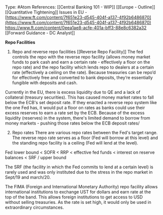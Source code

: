 Type: #Atom 
References: [[Central Banking 101 - WIP]]
[[Europe - Outline]] [[Quantitative Tightening]]
Issues in EU - [https://www.ft.com/content/7f651e23-d545-404f-a137-4f92b6486870](https://www.ft.com/content/7f651e23-d545-404f-a137-4f92b6486870)  
https://www.ft.com/content/0eea1ae8-acfe-401a-bff3-88e8c6382a32
[[Forward Guidance - DC Analyst]]

**Repo Facilities**

1) Repo and reverse repo facilities
[[Reverse Repo Facility]]
The fed controls the repo with the reverse repo facility (allows money market funds to park cash and earn a certain rate - effectively a floor on the repo rate) and the repo facility which lends repo to dealers at a certain rate (effectively a ceiling on the rate). Because treasuries can be repo’d for effectively free and converted to bank deposits, they’re essentially fungible with deposits and cash. 

Currently in the EU, there is excess liquidity due to QE and a lack of collateral (treasury securities). This has caused money market rates to fall below the ECB's set deposit rate. If they enacted a reverse repo system like the one Fed has, it would put a floor on rates as banks could use their excess reserves to earn a rate set by the ECB. Because of the excess liquidity (reserves) in the system, there's limited demand to borrow from money markets - pushing those rates below the ECB deposit rates/

2) Repo rates
There are various repo rates between the Fed's target range. The reverse repo rate serves as a floor (Fed will borrow at this level) and the standing repo facility is a ceiling (Fed will lend at the level).

Fed lower bound < SOFR < RRP < effective fed funds < interest on reserve balances < SRF / upper bound

The SRF (the facility in which the Fed commits to lend at a certain level) is rarely used and was only instituted due to the stress in the repo market in Sept/19 and march/20. 

The FIMA (Foreign and International Monetary Authority) repo facility allows international institutions to exchange UST for dollars and earn rate at the top of the band. This allows foreign institutions to get access to USD without selling treasuries. As the rate is set high, it would only be used in extraordinary circumstances. 
